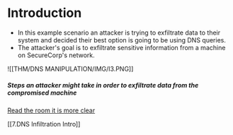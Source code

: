 # Introduction

- In this example scenario an attacker is trying to exfiltrate data to their system and decided their best option is going to be using DNS queries. 
- The attacker's goal is to exfiltrate sensitive information from a machine on SecureCorp's network. 

![[THM/DNS MANIPULATION/IMG/I3.PNG]]

##### Steps an attacker might take in order to exfiltrate data from the compromised machine

[Read the room it is more clear](https://tryhackme.com/room/dnsmanipulation)

[[7.DNS Infiltration Intro]]